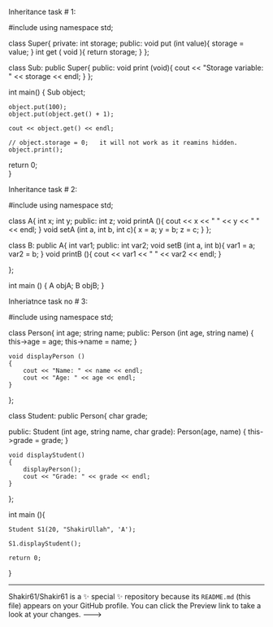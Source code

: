 Inheritance task # 1:

#include <iostream>
using namespace std;

class Super{
private:
    int storage;
public:
    void put (int value){ storage = value; }
    int get ( void ){ return storage; }
};

class Sub: public Super{
 public:
     void print (void){ cout << "Storage variable: " << storage << endl; }
};

int main()
{
    Sub object;
    
    object.put(100);
    object.put(object.get() + 1);
    
    cout << object.get() << endl;
    
    // object.storage = 0;   it will not work as it reamins hidden.
    object.print();
    
 return 0;    
}

Inheritance task # 2:

#include<iostream>
using namespace std;

class A{
   int x;
   int y;
public:
   int z;
   void printA (){ cout << x << " " << y << " " << endl; }
   void setA (int a, int b, int c){ x = a; y = b; z = c; }
};

class B: public A{
   int var1;
public:
   int var2;
   void setB (int a, int b){ var1 = a; var2 = b; }
   void printB (){ cout << var1 << " " << var2 << endl; }
   
};

int main ()
{
    A objA;
    B objB;
}

Inheriatnce task no # 3: 

#include<iostream>
using namespace std;

class Person{
    int age;
    string name;
public:
    Person (int age, string name)
    {
        this->age = age; 
        this->name = name; 
    }
    
    void displayPerson ()
    {
        cout << "Name: " << name << endl;
        cout << "Age: " << age << endl;
    }
};

class Student: public Person{
    char grade;
    
public:
    Student (int age, string name, char grade): Person(age, name) { this->grade = grade; }
    
    void displayStudent()
    {
        displayPerson();
        cout << "Grade: " << grade << endl; 
    }
};

int main (){

    Student S1(20, "ShakirUllah", 'A');
    
    S1.displayStudent();
    
    return 0;
}

---
Shakir61/Shakir61 is a ✨ special ✨ repository because its `README.md` (this file) appears on your GitHub profile.
You can click the Preview link to take a look at your changes.
--->
